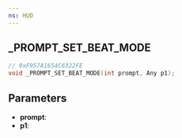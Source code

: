 ```yaml
---
ns: HUD
---
```

## _PROMPT_SET_BEAT_MODE

```c
// 0xF957A1654C6322FE
void _PROMPT_SET_BEAT_MODE(int prompt, Any p1);
```

## Parameters
* **prompt**:
* **p1**:
